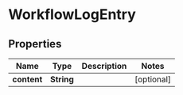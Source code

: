 

# WorkflowLogEntry

## Properties

Name | Type | Description | Notes
------------ | ------------- | ------------- | -------------
**content** | **String** |  |  [optional]




